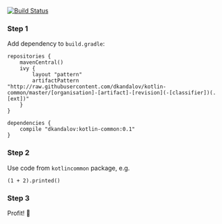 [![Build Status](https://travis-ci.org/dkandalov/kotlincommon.svg?branch=master)](https://travis-ci.org/dkandalov/kotlincommon)

### Step 1
Add dependency to `build.gradle`:
```
repositories {
	mavenCentral()
	ivy {
		layout "pattern"
		artifactPattern "http://raw.githubusercontent.com/dkandalov/kotlin-common/master/[organisation]-[artifact]-[revision](-[classifier])(.[ext])"
	}
}

dependencies {
	compile "dkandalov:kotlin-common:0.1"
}
```

### Step 2
Use code from `kotlincommon` package, e.g.
```
(1 + 2).printed()
```

### Step 3
Profit! 💸
